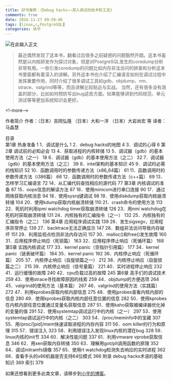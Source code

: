 ```yaml
---
title: 好书推荐：《Debug hacks——深入调试的技术和工具》
comments: true
date: 2016-11-27 09:58:06
tags: [linux,c,PostgreSQL]
categories: 读书
---
```



![在此输入正文][1]

>最近偶然发现了这本书，翻看过后很多之前疑惑的问题豁然开朗。这本书虽然是以内核研发作为探讨对象，但是对PostgreSQL发生的coredump分析非常有用。一些引发coredump的问题比如内存非法访问的排查和分析这本书里面都有着深入的讲解。另外这本书也介绍了汇编语言如何在调试过程中发挥重要作用，同时介绍了很多调试工具如gdb、objdump、nm、strace、valgrind等等，而且讲解比较贴近与实战。
>当然，还有很多没有涵盖的部分，比如如何预防写出bug这些方面。如果能够讲到代码规范、单元测试等等更加系统知识会更好。

<!-more-->

作者简介
 作者：（日本）吉岡弘隆 （日本）大和一洋 （日本）大岩尚宏 等 译者：马晶慧

目录  
第1章 热身准备 1
      1．调试是什么 1
      2．debug hacks的地图 4
      3．调试的心得 6
第2章 调试前的必知必会 13
      4．获取进程的内核转储 13
      5．调试器（gdb）的基本使用方法（之一） 18
      6．调试器（gdb）的基本使用方法（之二） 32
      7．调试器（gdb）的基本使用方法（之三） 39
      8．intel架构的基本知识 45
      9．调试时必需的栈知识 52
      10．函数调用时的参数传递方法（x86_64篇） 61
      11．函数调用时的参数传递方法（i386篇） 66
      12．函数调用时的参数传递方法（c++篇） 69
      13．怎样学习汇编语言 72
      14．从汇编代码查找相应的源代码 77
第3章 内核调试的准备 87
      15．oops信息的解读方法 87
      16．使用minicom进行串口连接 90
      17．通过网络获取内核消息 94
      18．使用sysrq键调试 98
      19．使用diskdump获取内核崩溃转储 104
      20．使用kdump获取内核崩溃转储 110
      21．crash命令的使用方法 113
      22．死机时利用ipmi watchdog timer获取崩溃转储 126
      23．用nmi watchdog在死机时获取崩溃转储 131
      24．内核独有的汇编指令（之一） 132
      25．内核独有的汇编指令（之二） 136
第4章 应用程序调试实践 139
     26．发生sigsegv，应用程序异常停止 139
     27．backtrace无法正确显示 147
     28．数组非法访问导致内存破坏 151
     29．利用监视点检测非法内存访问 157
     30．malloc()和free()发生故障 160
     31．应用程序停止响应（死锁篇） 163
     32．应用程序停止响应（死循环篇） 168
第5章 实践内核调试 177
     33．kernel panic（空指针引用篇） 177
     34．kernel panic（链表破坏篇） 184
     35．kernel panic 192
     36．内核停止响应（死循环篇） 205
     37．内核停止响应（自旋锁篇之一） 212
     38．内核停止响应（自旋锁篇之二） 215
     39．内核停止响应（信号量篇） 221
     40．实时进程停止响应 232
     41．运行缓慢的故障 240
     42．cpu负载过高的故障 245
第6章 高手们的调试技术 259
     43．使用strace寻找故障原因的线索 259
     44．objdump的方便选项 264
     45．valgrind的使用方法（基本篇） 267
     46．valgrind的使用方法（实践篇） 272
     47．利用kprobes获取内核内部信息 275
     48．使用jprobes查看内核内部的信息 280
     49．使用kprobes获取内核内部任意位置的信息 282
     50．使用kprobes在内核内部任意位置通过变量名获取信息 287
     51．使用kaho获取被编译器优化掉的变量的值 291
     52．使用systemtap调试运行中的内核（之一） 297
     53．使用systemtap调试运行中的内核（之二） 303
     54．/proc/meminfo中的宝藏 307
     55．用/proc/[pid]/mem快速读取进程的内存内容 311
     56．oom killer的行为和原理 315
     57．错误注入 323
     58．利用错误注入发现linux内核的潜在bug 328
     59．linux内核的init节 334
     60．解决性能问题 337
     61．利用vmware vprobe获取信息 346
     62．用xen获取内存转储 350
     63．理解用got/plt调用函数的原理 352
     64．调试initramfs镜像 357
     65．使用rt watchdog检测失去响应的实时进程 362
     66．查看手头的x86机器是否支持64位模式 366
    附录 debug hacks术语的基础知识 369
    索引 379

  [1]: http://static.zybuluo.com/shenyuflying/6cpy5loa4ivyfzj8n5yoi4aj/image_1b2d9g2k51tkmrhftg9j1es1s9.png


如果还想看到更多此类文章，请移步到[小宇的博客](http://shenyu.wiki)。
